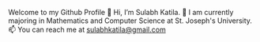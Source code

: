 Welcome to my Github Profile
👋 Hi, I’m Sulabh Katila.
📖 I am currently majoring in Mathematics and Computer Science at St. Joseph's University.
📫 You can reach me at sulabhkatila@gmail.com
  

<!---
sulabhkatila/sulabhkatila is a ✨ special ✨ repository because its `README.md` (this file) appears on your GitHub profile.
You can click the Preview link to take a look at your changes.
--->

